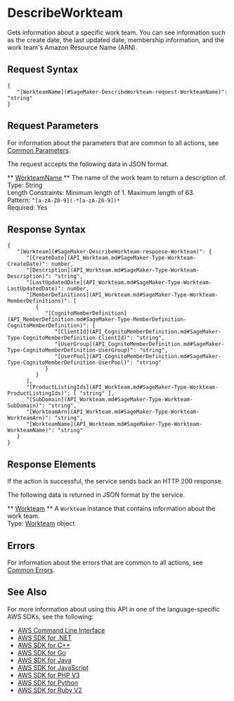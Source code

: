 # DescribeWorkteam<a name="API_DescribeWorkteam"></a>

Gets information about a specific work team\. You can see information such as the create date, the last updated date, membership information, and the work team's Amazon Resource Name \(ARN\)\.

## Request Syntax<a name="API_DescribeWorkteam_RequestSyntax"></a>

```
{
   "[WorkteamName](#SageMaker-DescribeWorkteam-request-WorkteamName)": "string"
}
```

## Request Parameters<a name="API_DescribeWorkteam_RequestParameters"></a>

For information about the parameters that are common to all actions, see [Common Parameters](CommonParameters.md)\.

The request accepts the following data in JSON format\.

 ** [WorkteamName](#API_DescribeWorkteam_RequestSyntax) **   <a name="SageMaker-DescribeWorkteam-request-WorkteamName"></a>
The name of the work team to return a description of\.  
Type: String  
Length Constraints: Minimum length of 1\. Maximum length of 63\.  
Pattern: `^[a-zA-Z0-9](-*[a-zA-Z0-9])*`   
Required: Yes

## Response Syntax<a name="API_DescribeWorkteam_ResponseSyntax"></a>

```
{
   "[Workteam](#SageMaker-DescribeWorkteam-response-Workteam)": { 
      "[CreateDate](API_Workteam.md#SageMaker-Type-Workteam-CreateDate)": number,
      "[Description](API_Workteam.md#SageMaker-Type-Workteam-Description)": "string",
      "[LastUpdatedDate](API_Workteam.md#SageMaker-Type-Workteam-LastUpdatedDate)": number,
      "[MemberDefinitions](API_Workteam.md#SageMaker-Type-Workteam-MemberDefinitions)": [ 
         { 
            "[CognitoMemberDefinition](API_MemberDefinition.md#SageMaker-Type-MemberDefinition-CognitoMemberDefinition)": { 
               "[ClientId](API_CognitoMemberDefinition.md#SageMaker-Type-CognitoMemberDefinition-ClientId)": "string",
               "[UserGroup](API_CognitoMemberDefinition.md#SageMaker-Type-CognitoMemberDefinition-UserGroup)": "string",
               "[UserPool](API_CognitoMemberDefinition.md#SageMaker-Type-CognitoMemberDefinition-UserPool)": "string"
            }
         }
      ],
      "[ProductListingIds](API_Workteam.md#SageMaker-Type-Workteam-ProductListingIds)": [ "string" ],
      "[SubDomain](API_Workteam.md#SageMaker-Type-Workteam-SubDomain)": "string",
      "[WorkteamArn](API_Workteam.md#SageMaker-Type-Workteam-WorkteamArn)": "string",
      "[WorkteamName](API_Workteam.md#SageMaker-Type-Workteam-WorkteamName)": "string"
   }
}
```

## Response Elements<a name="API_DescribeWorkteam_ResponseElements"></a>

If the action is successful, the service sends back an HTTP 200 response\.

The following data is returned in JSON format by the service\.

 ** [Workteam](#API_DescribeWorkteam_ResponseSyntax) **   <a name="SageMaker-DescribeWorkteam-response-Workteam"></a>
A `Workteam` instance that contains information about the work team\.   
Type: [Workteam](API_Workteam.md) object

## Errors<a name="API_DescribeWorkteam_Errors"></a>

For information about the errors that are common to all actions, see [Common Errors](CommonErrors.md)\.

## See Also<a name="API_DescribeWorkteam_SeeAlso"></a>

For more information about using this API in one of the language\-specific AWS SDKs, see the following:
+  [AWS Command Line Interface](https://docs.aws.amazon.com/goto/aws-cli/sagemaker-2017-07-24/DescribeWorkteam) 
+  [AWS SDK for \.NET](https://docs.aws.amazon.com/goto/DotNetSDKV3/sagemaker-2017-07-24/DescribeWorkteam) 
+  [AWS SDK for C\+\+](https://docs.aws.amazon.com/goto/SdkForCpp/sagemaker-2017-07-24/DescribeWorkteam) 
+  [AWS SDK for Go](https://docs.aws.amazon.com/goto/SdkForGoV1/sagemaker-2017-07-24/DescribeWorkteam) 
+  [AWS SDK for Java](https://docs.aws.amazon.com/goto/SdkForJava/sagemaker-2017-07-24/DescribeWorkteam) 
+  [AWS SDK for JavaScript](https://docs.aws.amazon.com/goto/AWSJavaScriptSDK/sagemaker-2017-07-24/DescribeWorkteam) 
+  [AWS SDK for PHP V3](https://docs.aws.amazon.com/goto/SdkForPHPV3/sagemaker-2017-07-24/DescribeWorkteam) 
+  [AWS SDK for Python](https://docs.aws.amazon.com/goto/boto3/sagemaker-2017-07-24/DescribeWorkteam) 
+  [AWS SDK for Ruby V2](https://docs.aws.amazon.com/goto/SdkForRubyV2/sagemaker-2017-07-24/DescribeWorkteam) 